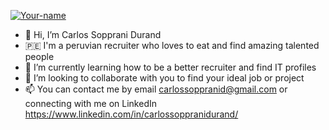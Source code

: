 [![Your-name](https://cdn.pixabay.com/photo/2017/06/16/07/26/under-construction-2408062_960_720.png "We're working on our new Github profile. Stay tuned.")](https://your-website)



- 👋 Hi, I’m Carlos Sopprani Durand
- 🇵🇪 I'm a peruvian recruiter who loves to eat and find amazing talented people
- 🌱 I’m currently learning how to be a better recruiter and find IT profiles
- 💞️ I’m looking to collaborate with you to find your ideal job or project
- 📫 You can contact me by email carlossoppranid@gmail.com or connecting with me on LinkedIn https://www.linkedin.com/in/carlossoppranidurand/

<!---
cxrlos99/cxrlos99 is a ✨ special ✨ repository because its `README.md` (this file) appears on your GitHub profile.
You can click the Preview link to take a look at your changes.
--->
